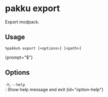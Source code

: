 # pakku export

Export modpack.

## Usage

<snippet id="snippet-cmd">

```
%pakku% export [<options>] [<path>]
```
{prompt="$"}

</snippet>

## Options

<snippet id="snippet-options">

`-h`, `--help`                                        
: Show help message and exit
{id="option-help"}

</snippet>